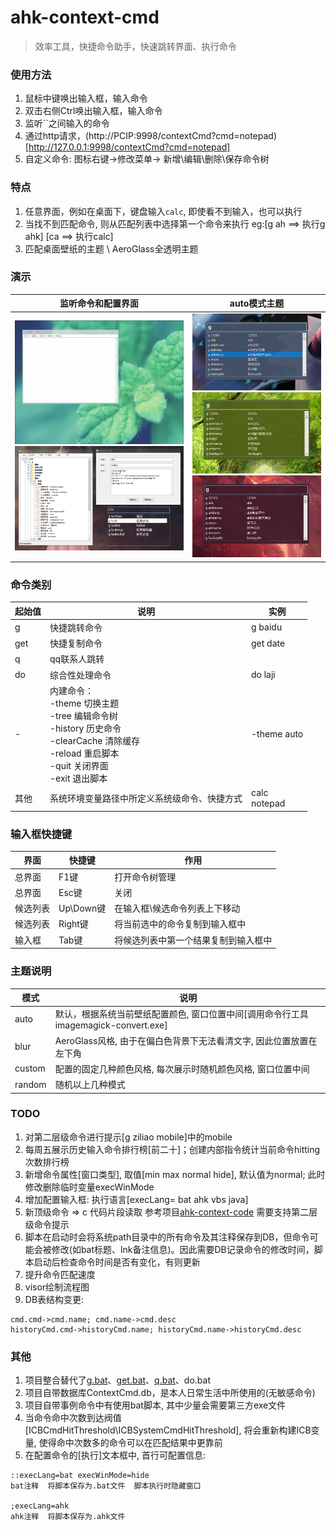# ahk-context-cmd
> 效率工具，快捷命令助手，快速跳转界面、执行命令


### 使用方法
1. 鼠标中键唤出输入框，输入命令
2. 双击右侧Ctrl唤出输入框，输入命令
3. 监听``之间输入的命令
4. 通过http请求，(http://PCIP:9998/contextCmd?cmd=notepad)[http://127.0.0.1:9998/contextCmd?cmd=notepad]
5. 自定义命令: 图标右键->修改菜单-> 新增\编辑\删除\保存命令树


### 特点
1. 任意界面，例如在桌面下，键盘输入`calc`, 即使看不到输入，也可以执行
2. 当找不到匹配命令, 则从匹配列表中选择第一个命令来执行 eg:[g ah ==> 执行g ahk] [ca ==> 执行calc]
3. 匹配桌面壁纸的主题 \ AeroGlass全透明主题



### 演示
|监听命令和配置界面|auto模式主题|
|-|-|
|<img src="https://github.com/bjc5233/ahk-context-cmd/raw/master/resources/demo.gif"/><br><img src="https://github.com/bjc5233/ahk-context-cmd/raw/master/resources/demo.png"/>|<img src="https://github.com/bjc5233/ahk-context-cmd/raw/master/resources/demo2.png"/><br><img src="https://github.com/bjc5233/ahk-context-cmd/raw/master/resources/demo3.png"/><br><img src="https://github.com/bjc5233/ahk-context-cmd/raw/master/resources/demo4.png"/>|



### 命令类别
|起始值|说明|实例|
|-|-|-|
|g|快捷跳转命令|g baidu|
|get|快捷复制命令|get date|
|q|qq联系人跳转||
|do|综合性处理命令|do laji|
|-|内建命令：<br>-theme 切换主题<br>-tree 编辑命令树<br>-history 历史命令<br>-clearCache 清除缓存<br>-reload 重启脚本<br>-quit 关闭界面<br>-exit 退出脚本|-theme auto|
|其他|系统环境变量路径中所定义系统级命令、快捷方式|calc<br>notepad|


### 输入框快捷键
|界面|快捷键|作用|
|-|-|-|
|总界面|F1键|打开命令树管理|
|总界面|Esc键|关闭|
|候选列表|Up\Down键|在输入框\候选命令列表上下移动|
|候选列表|Right键|将当前选中的命令复制到输入框中|
|输入框|Tab键|将候选列表中第一个结果复制到输入框中|



### 主题说明
|模式|说明|
|-|-|
|auto|默认，根据系统当前壁纸配置颜色, 窗口位置中间[调用命令行工具imagemagick-convert.exe]|
|blur|AeroGlass风格, 由于在偏白色背景下无法看清文字, 因此位置放置在左下角|
|custom|配置的固定几种颜色风格, 每次展示时随机颜色风格, 窗口位置中间|
|random|随机以上几种模式|


### TODO
1. 对第二层级命令进行提示[g ziliao mobile]中的mobile
2. 每周五展示历史输入命令排行榜[前二十]；创建内部指令统计当前命令hitting次数排行榜
3. 新增命令属性[窗口类型], 取值[min max normal hide], 默认值为normal; 此时修改删除临时变量execWinMode
4. 增加配置输入框: 执行语言[execLang= bat ahk vbs java]
5. 新顶级命令 => c 代码片段读取    参考项目[ahk-context-code](https://github.com/bjc5233/ahk-context-code)      需要支持第二层级命令提示
6. 脚本在启动时会将系统path目录中的所有命令及其注释保存到DB，但命令可能会被修改(如bat标题、lnk备注信息)。因此需要DB记录命令的修改时间，脚本启动后检查命令时间是否有变化，有则更新
7. 提升命令匹配速度
8. visor绘制流程图
9. DB表结构变更: 
```
cmd.cmd->cmd.name; cmd.name->cmd.desc
historyCmd.cmd->historyCmd.name; historyCmd.name->historyCmd.desc
```



### 其他
1. 项目整合替代了[g.bat](https://github.com/bjc5233/batch-shortcut-go)、[get.bat](https://github.com/bjc5233/batch-shortcut-get)、[q.bat](https://github.com/bjc5233/batch-shortcut-qq)、do.bat
2. 项目自带数据库ContextCmd.db，是本人日常生活中所使用的(无敏感命令)
3. 项目自带事例命令中有使用bat脚本, 其中少量会需要第三方exe文件
4. 当命令命中次数到达阀值[ICBCmdHitThreshold\ICBSystemCmdHitThreshold], 将会重新构建ICB变量, 使得命中次数多的命令可以在匹配结果中更靠前
5. 在配置命令的[执行]文本框中, 首行可配置信息:
``` 
::execLang=bat execWinMode=hide
bat注释  将脚本保存为.bat文件  脚本执行时隐藏窗口

;execLang=ahk
ahk注释  将脚本保存为.ahk文件
```